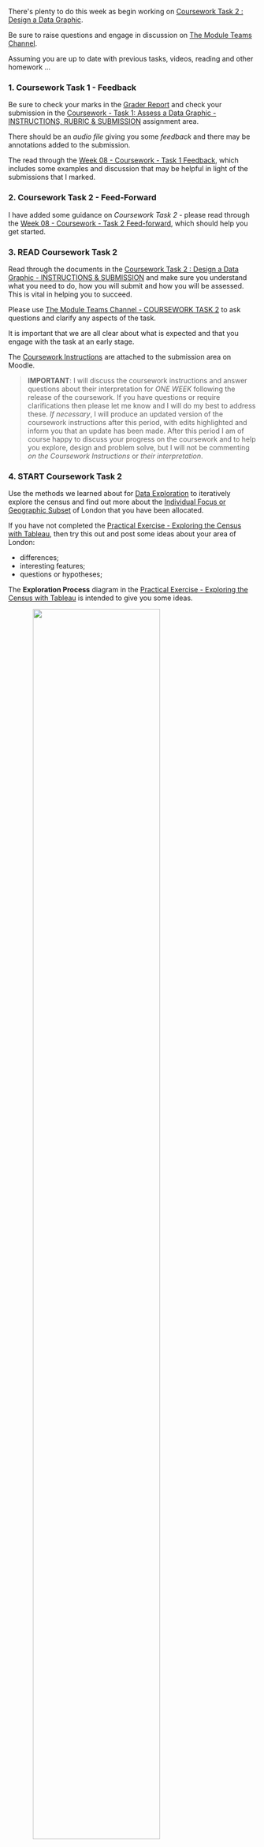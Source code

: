 <link rel="stylesheet" href="https://staff.city.ac.uk/~jad7/sg2047/sg2047.css">

<!---
  ## Homework

  / Last Week
  / DNA Examples
  / Practical & Checklist
  / Checkin

  --->

There's plenty to do this week as begin working on [Coursework Task 2 : Design a Data Graphic](https://moodle.city.ac.uk/course/view.php?id=37070#section-17).

Be sure to raise questions and engage in discussion on [The Module Teams Channel](https://j.mp/sg2047team21).

Assuming you are up to date with previous tasks, videos, reading and other homework ...

### 1. **Coursework Task 1 - Feedback**

Be sure to check your marks in the [Grader Report](https://moodle.city.ac.uk/grade/report/grader/index.php?id=37070) and check your submission in the [Coursework - Task 1: Assess a Data Graphic - INSTRUCTIONS, RUBRIC & SUBMISSION](https://moodle.city.ac.uk/mod/assign/view.php?id=1831818) assignment area.

There should be an _audio file_ giving you some _feedback_ and there may be annotations added to the submission.

The read through the [Week 08 - Coursework - Task 1 Feedback](https://moodle.city.ac.uk/mod/page/view.php?id=1611029), which includes some examples and discussion that may be helpful in light of the submissions that I marked.

### 2. **Coursework Task 2 - Feed-Forward**

I have added some guidance on _Coursework Task 2_  - please read through the [Week 08 - Coursework - Task 2 Feed-forward](https://moodle.city.ac.uk/mod/page/view.php?id=1611030), which should help you get started.

### 3. **READ Coursework Task 2**

Read through the documents in the [Coursework Task 2 : Design a Data Graphic - INSTRUCTIONS & SUBMISSION](https://moodle.city.ac.uk/mod/assign/view.php?id=1831819) and make sure you understand what you need to do, how you will submit and how you will be assessed. This is vital in helping you to succeed.

Please use [The Module Teams Channel - COURSEWORK TASK 2](https://teams.microsoft.com/l/channel/19%3a2c2d32a52ffb4d61a45e4d2bb3a2fd44%40thread.tacv2/COURSEWORK%2520TASK%25202?groupId=649c1a9d-adeb-4c7c-bbed-83f8c9ef88a3&tenantId=dd615949-5bd0-4da0-ac52-28ef8d336373) to ask questions and clarify any aspects of the task.

It is important that we are all clear about what is expected and that you engage with the task at an early stage.

The [Coursework Instructions](https://moodle.city.ac.uk/pluginfile.php/2244425/mod_assign/introattachment/0/sg2047.coursework2021.task2.v1.210307.pdf?forcedownload=1) are attached to the submission area on Moodle.

<!-- **IMPORTANT** : I will answer questions _about the instructions and their interpretation_ for one week following the release of the coursework and then issue revised instructions if anything needs further clarification. So _please engage at this stage_ to make sure that we all understand what you have to do. -->

> **IMPORTANT**: I will discuss the coursework instructions and answer questions about their interpretation for *ONE WEEK* following the release of the coursework. If you have questions or require clarifications then please let me know and I will do my best to address these.
_If necessary_, I will produce an updated version of the coursework instructions after this period, with edits highlighted and inform you that an update has been made.
After this period I am of course happy to discuss your progress on the coursework and to help you explore, design and problem solve, but I will not be commenting _on the Coursework Instructions_ or _their interpretation_.

### 4. **START Coursework Task 2**

Use the methods we learned about for [Data Exploration](https://moodle.city.ac.uk/course/view.php?id=37070#section-11) to iteratively explore the census and find out more about the [Individual Focus or Geographic Subset](https://moodle.city.ac.uk/mod/page/view.php?id=1611056) of London that you have been allocated.

If you have not completed the [Practical Exercise - Exploring the Census with Tableau](https://moodle.city.ac.uk/mod/page/view.php?id=1846183), then try this out and post some ideas about your area of London:

 * differences;
 * interesting features;
 * questions or hypotheses;

The **Exploration Process** diagram in the [Practical Exercise - Exploring the Census with Tableau](https://moodle.city.ac.uk/mod/page/view.php?id=1846183) is intended to give you some ideas.

<div style="padding-left:10%; padding-right:10%">
<img src="http://staff.city.ac.uk/~jad7/sg2047/html/sg2047.201920.week07.slides.explore.v1.png" width="80%"/>
</div>

Go for it - grab Tableau and _explore London_ from the safety of your own home!

Let others know what you find.

---

&nbsp;
&nbsp;
